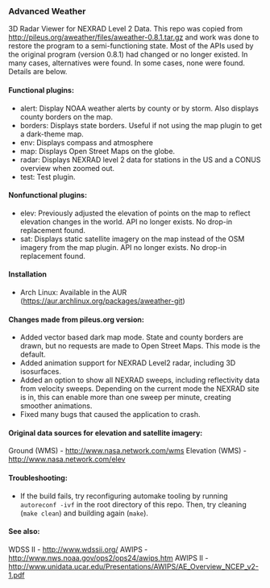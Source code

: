 ### Advanced Weather

3D Radar Viewer for NEXRAD Level 2 Data.
This repo was copied from http://pileus.org/aweather/files/aweather-0.8.1.tar.gz and work was done to restore the program to a semi-functioning state.
Most of the APIs used by the original program (version 0.8.1) had changed or no longer existed. In many cases, alternatives were found. In some cases, none were found. Details are below.

#### Functional plugins:
- alert: Display NOAA weather alerts by county or by storm. Also displays county borders on the map.
- borders: Displays state borders. Useful if not using the map plugin to get a dark-theme map.
- env: Displays compass and atmosphere
- map: Displays Open Street Maps on the globe.
- radar: Displays NEXRAD level 2 data for stations in the US and a CONUS overview when zoomed out.
- test: Test plugin.

#### Nonfunctional plugins:
- elev: Previously adjusted the elevation of points on the map to reflect elevation changes in the world. API no longer exists. No drop-in replacement found.
- sat: Displays static satellite imagery on the map instead of the OSM imagery from the map plugin. API no longer exists. No drop-in replacement found.

#### Installation
- Arch Linux: Available in the AUR (https://aur.archlinux.org/packages/aweather-git)

#### Changes made from pileus.org version:
- Added vector based dark map mode. State and county borders are drawn, but no requests are made to Open Street Maps. This mode is the default.
- Added animation support for NEXRAD Level2 radar, including 3D isosurfaces.
- Added an option to show all NEXRAD sweeps, including reflectivity data from velocity sweeps. Depending on the current mode the NEXRAD site is in, this can enable more than one sweep per minute, creating smoother animations.
- Fixed many bugs that caused the application to crash.

#### Original data sources for elevation and satellite imagery:
Ground    (WMS) - http://www.nasa.network.com/wms
Elevation (WMS) - http://www.nasa.network.com/elev

#### Troubleshooting:
- If the build fails, try reconfiguring automake tooling by running `autoreconf -ivf` in the root directory of this repo. Then, try cleaning (`make clean`) and building again (`make`).

#### See also:
WDSS II  - http://www.wdssii.org/
AWIPS    - http://www.nws.noaa.gov/ops2/ops24/awips.htm
AWIPS II - http://www.unidata.ucar.edu/Presentations/AWIPS/AE_Overview_NCEP_v2-1.pdf
